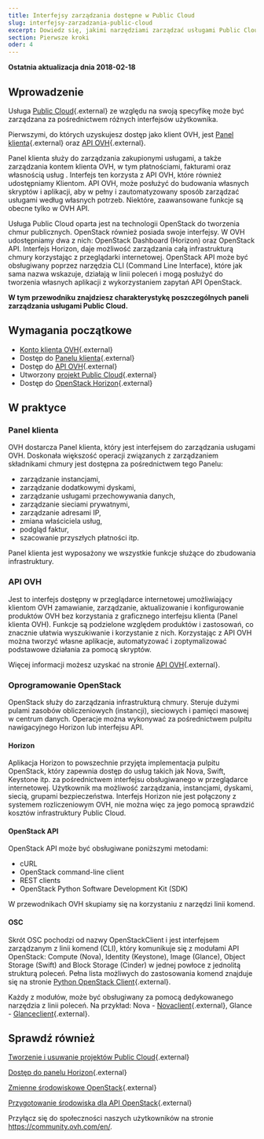 ```yaml
---
title: Interfejsy zarządzania dostępne w Public Cloud
slug: interfejsy-zarzadzania-public-cloud
excerpt: Dowiedz się, jakimi narzędziami zarządzać usługami Public Cloud
section: Pierwsze kroki
oder: 4
---
```


**Ostatnia aktualizacja dnia 2018-02-18**

## Wprowadzenie

Usługa [Public Cloud](https://www.ovh.pl/public-cloud/){.external} ze względu na swoją specyfikę może być zarządzana za pośrednictwem różnych interfejsów użytkownika.

Pierwszymi, do których uzyskujesz dostęp jako klient OVH, jest [Panel klienta](https://www.ovh.com/auth/?action=gotomanager){.external} oraz [API OVH](https://api.ovh.com/){.external}.

Panel klienta służy do zarządzania zakupionymi usługami, a także zarządzania kontem klienta OVH, w tym płatnościami, fakturami oraz własnością usług . Interfejs ten korzysta z API OVH, które również udostępniamy Klientom. 
API OVH, może posłużyć do budowania własnych skryptów i aplikacji, aby w pełny i zautomatyzowany sposób zarządzać usługami według własnych potrzeb. Niektóre, zaawansowane funkcje są obecne tylko w OVH API.

Usługa Public Cloud oparta jest na technologii OpenStack do tworzenia chmur publicznych. OpenStack również posiada swoje interfejsy. W OVH udostępniamy dwa z nich: OpenStack Dashboard (Horizon) oraz OpenStack API.
Interfejs Horizon, daje możliwość zarządzania całą infrastrukturą chmury korzystając z przeglądarki internetowej. 
OpenStack API może być obsługiwany poprzez narzędzia CLI (Command Line Interface), które jak sama nazwa wskazuje, działają w linii poleceń i mogą posłużyć do tworzenia własnych aplikacji z wykorzystaniem zapytań API OpenStack. 

**W tym przewodniku znajdziesz charakterystykę poszczególnych paneli zarządzania usługami Public Cloud.**

## Wymagania początkowe

- [Konto klienta OVH](https://www.ovh.pl/pomoc/new_nic.xml){.external}
- Dostęp do [Panelu klienta](https://www.ovh.com/auth/?action=gotomanager){.external}
- Dostęp do [API OVH](https://api.ovh.com/){.external}
- Utworzony [projekt Public Cloud](https://docs.ovh.com/pl/public-cloud/tworzenie-usuwanie-projektow){.external}
- Dostęp do [OpenStack Horizon](https://horizon.cloud.ovh.net/auth/login/){.external}


## W praktyce

### Panel klienta

OVH dostarcza Panel klienta, który jest interfejsem do zarządzania usługami OVH. Doskonała większość operacji związanych z zarządzaniem składnikami chmury jest dostępna za pośrednictwem tego Panelu:

- zarządzanie instancjami,
- zarządzanie dodatkowymi dyskami,
- zarządzanie usługami przechowywania danych,
- zarządzanie sieciami prywatnymi,
- zarządzanie adresami IP,
- zmiana właściciela usług,
- podgląd faktur,
- szacowanie przyszłych płatności itp.

Panel klienta jest wyposażony we wszystkie funkcje służące do zbudowania infrastruktury.


### API OVH

Jest to interfejs dostępny w przeglądarce internetowej umożliwiający klientom OVH zamawianie, zarządzanie, aktualizowanie i konfigurowanie produktów OVH bez korzystania z graficznego interfejsu klienta (Panel klienta OVH). 
Funkcje są podzielone względem produktów i zastosowań, co znacznie ułatwia wyszukiwanie i korzystanie z nich.
Korzystając z API OVH można tworzyć własne aplikacje, automatyzować i zoptymalizować podstawowe działania za pomocą skryptów.

Więcej informacji możesz uzyskać na stronie [API OVH](https://api.ovh.com/){.external}.


### Oprogramowanie OpenStack

OpenStack służy do zarządzania infrastrukturą chmury. Steruje dużymi pulami zasobów obliczeniowych (instancji), sieciowych i pamięci masowej w centrum danych. Operacje można wykonywać za pośrednictwem pulpitu nawigacyjnego Horizon lub interfejsu API.


#### Horizon

Aplikacja Horizon to powszechnie przyjęta implementacja pulpitu OpenStack, który zapewnia dostęp do usług takich jak Nova, Swift, Keystone itp. za pośrednictwem interfejsu obsługiwanego w przeglądarce internetowej. Użytkownik ma możliwość zarządzania, instancjami, dyskami, siecią, grupami bezpieczeństwa. Interfejs Horizon nie jest połączony z systemem rozliczeniowym OVH, nie można więc za jego pomocą sprawdzić kosztów infrastruktury Public Cloud.


#### OpenStack API

OpenStack API może być obsługiwane poniższymi metodami:

- cURL
- OpenStack command-line client
- REST clients
- OpenStack Python Software Development Kit (SDK)

W przewodnikach OVH skupiamy się na korzystaniu z narzędzi linii komend.



#### OSC

Skrót OSC pochodzi od nazwy OpenStackClient i jest interfejsem zarządzanym z linii komend (CLI), który komunikuje się z modułami API OpenStack: Compute (Nova), Identity (Keystone), Image (Glance), Object Storage (Swift) and Block Storage (Cinder) w jednej powłoce z jednolitą strukturą poleceń. Pełna lista możliwych do zastosowania komend znajduje się na stronie [Python OpenStack Client](https://docs.openstack.org/python-openstackclient/latest/cli/command-list.html){.external}.

Każdy z modułów, może być obsługiwany za pomocą dedykowanego narzędzia z linii poleceń. Na przykład: Nova - [Novaclient](https://docs.openstack.org/python-novaclient/){.external}, Glance - [Glanceclient](https://docs.openstack.org/python-glanceclient/latest/){.external}.


## Sprawdź również

[Tworzenie i usuwanie projektów Public Cloud](https://docs.ovh.com/pl/public-cloud/tworzenie-usuwanie-projektow/){.external} 

[Dostęp do panelu Horizon](https://docs.ovh.com/pl/public-cloud/tworzenie_dostepu_do_interfejsu_horizon/){.external}

[Zmienne środowiskowe OpenStack](https://docs.ovh.com/pl/public-cloud/zmienne-srodowiskowe-openstack/){.external}

[Przygotowanie środowiska dla API OpenStack](https://docs.ovh.com/pl/public-cloud/przygotowanie_srodowiska_dla_api_openstack/){.external}


Przyłącz się do społeczności naszych użytkowników na stronie <https://community.ovh.com/en/>.